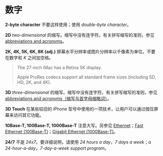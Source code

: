 # 数字

**2-byte character** 不要这样使用；使用 *double-byte character*。

**2D** *two-dimensional* 的缩写。缩写中没有连字符。有关拼写缩写的准则，参见 [abbreviations and acronyms](A.md)。

**2K, 4K, 5K, 6K, 8K (adj.)** 屏幕水平分辨率或图片分辨率以千像素为单位。不要在数字和 *K* 之间加空格。

> The 27-inch iMac has a Retina 5K display.
>
> Apple ProRes codecs support all standard frame sizes (including SD, HD, 2K, and 4K).

**3D** *three-dimensional* 的缩写。缩写中没有连字符。有关拼写缩写的准则，参见 [abbreviations and acronyms（缩写与首字母缩略词）](A.md)。

**3D Touch** 在某些较旧的 iPhone 型号中使用的一项技术，让用户可以通过按压屏幕来访问其它功能。

**10Base-T, 100Base-T, 1000Base-T** 注意大写。另参见 [Ethernet](https://help.apple.com/applestyleguide/#/apsg076a7313?sub=apdaf261f649c374)；[Fast Ethernet (100Base-T)](https://help.apple.com/applestyleguide/#/apsg1d47a4df?sub=apd3b1f4ef3adf44)；[Gigabit Ethernet (1000Base-T)](https://help.apple.com/applestyleguide/#/apsg4104680a?sub=apdc8d1075fc1744)。

**24/7** 不是 *24x7*。要详细说明，请使用 *24 hours a day*，*7 days a week*；*a 24-hour-a-day*，*7-day-a-week support program*。
